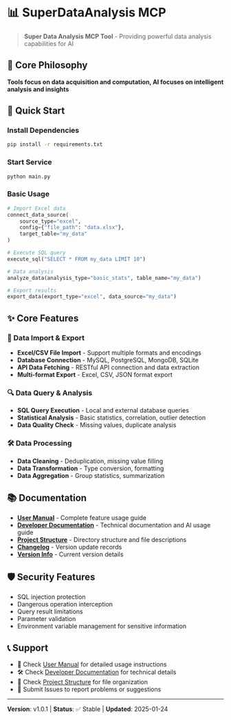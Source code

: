 # 📊 SuperDataAnalysis MCP

> **Super Data Analysis MCP Tool** - Providing powerful data analysis capabilities for AI

## 🎯 Core Philosophy

**Tools focus on data acquisition and computation, AI focuses on intelligent analysis and insights**

## 🚀 Quick Start

### Install Dependencies

```bash
pip install -r requirements.txt
```

### Start Service

```bash
python main.py
```

### Basic Usage

```python
# Import Excel data
connect_data_source(
    source_type="excel",
    config={"file_path": "data.xlsx"},
    target_table="my_data"
)

# Execute SQL query
execute_sql("SELECT * FROM my_data LIMIT 10")

# Data analysis
analyze_data(analysis_type="basic_stats", table_name="my_data")

# Export results
export_data(export_type="excel", data_source="my_data")
```

## ✨ Core Features

### 📁 Data Import & Export
- **Excel/CSV File Import** - Support multiple formats and encodings
- **Database Connection** - MySQL, PostgreSQL, MongoDB, SQLite
- **API Data Fetching** - RESTful API connection and data extraction
- **Multi-format Export** - Excel, CSV, JSON format export

### 🔍 Data Query & Analysis
- **SQL Query Execution** - Local and external database queries
- **Statistical Analysis** - Basic statistics, correlation, outlier detection
- **Data Quality Check** - Missing values, duplicate analysis

### 🛠️ Data Processing
- **Data Cleaning** - Deduplication, missing value filling
- **Data Transformation** - Type conversion, formatting
- **Data Aggregation** - Group statistics, summarization

## 📚 Documentation

- **[User Manual](用户使用手册.md)** - Complete feature usage guide
- **[Developer Documentation](开发者文档.md)** - Technical documentation and AI usage guide
- **[Project Structure](项目结构说明.md)** - Directory structure and file descriptions
- **[Changelog](CHANGELOG.md)** - Version update records
- **[Version Info](VERSION.md)** - Current version details

## 🛡️ Security Features

- SQL injection protection
- Dangerous operation interception
- Query result limitations
- Parameter validation
- Environment variable management for sensitive information

## 📞 Support

- 📖 Check [User Manual](用户使用手册.md) for detailed usage instructions
- 🛠️ Check [Developer Documentation](开发者文档.md) for technical details
- 📁 Check [Project Structure](项目结构说明.md) for file organization
- 🐛 Submit Issues to report problems or suggestions

---

**Version**: v1.0.1 | **Status**: ✅ Stable | **Updated**: 2025-01-24